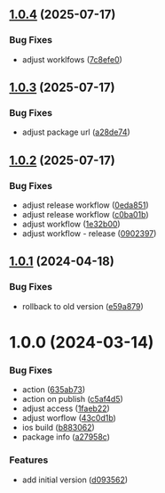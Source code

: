 ## [1.0.4](https://github.com/azifydev/aziface-mobile/compare/v1.0.3...v1.0.4) (2025-07-17)


### Bug Fixes

* adjust worklfows ([7c8efe0](https://github.com/azifydev/aziface-mobile/commit/7c8efe0c59db9c4eaadb7f03bdf1c455d780d0fc))

## [1.0.3](https://github.com/azifydev/aziface-mobile/compare/v1.0.2...v1.0.3) (2025-07-17)


### Bug Fixes

* adjust package url ([a28de74](https://github.com/azifydev/aziface-mobile/commit/a28de7480d801e9eff00ea63071b1cbbfa817081))

## [1.0.2](https://github.com/azifydev/aziface-mobile/compare/v1.0.1...v1.0.2) (2025-07-17)


### Bug Fixes

* adjust release workflow ([0eda851](https://github.com/azifydev/aziface-mobile/commit/0eda85177ae563b4c47b073929b841e937497541))
* adjust release workflow ([c0ba01b](https://github.com/azifydev/aziface-mobile/commit/c0ba01b9887bc53ea923b668511cb8c0ebac9488))
* adjust workflow ([1e32b00](https://github.com/azifydev/aziface-mobile/commit/1e32b00acca75f6e3f1df037d0a89b0d5d5d298d))
* adjust workflow - release ([0902397](https://github.com/azifydev/aziface-mobile/commit/090239755b6bee7cad08933b925c02a1633dd198))

## [1.0.1](https://github.com/azifydev/aziface-mobile/compare/v1.0.0...v1.0.1) (2024-04-18)


### Bug Fixes

* rollback to old version ([e59a879](https://github.com/azifydev/aziface-mobile/commit/e59a8794f64e50d35559aabf6376d73007ab922d))

# 1.0.0 (2024-03-14)


### Bug Fixes

* action ([635ab73](https://github.com/azifydev/aziface-mobile/commit/635ab7398b23a1d610380f3f55b99f54692409f1))
* action on publish ([c5af4d5](https://github.com/azifydev/aziface-mobile/commit/c5af4d550ad3968ad59b1baf5da99d60b0548c9b))
* adjust access ([1faeb22](https://github.com/azifydev/aziface-mobile/commit/1faeb222cfcbe17e043babe4556207d7f8f08b74))
* adjust worflow ([43c0d1b](https://github.com/azifydev/aziface-mobile/commit/43c0d1b2ce09737780fbf822247efa4acbe2346c))
* ios build ([b883062](https://github.com/azifydev/aziface-mobile/commit/b8830621fda5092516afda9c96bbf54406a3a8c0))
* package info ([a27958c](https://github.com/azifydev/aziface-mobile/commit/a27958c416cedd6431904605574489325d94bec7))


### Features

* add initial version ([d093562](https://github.com/azifydev/aziface-mobile/commit/d093562cf1f8d437ea05ebdff716de4f5b7e5bb3))
